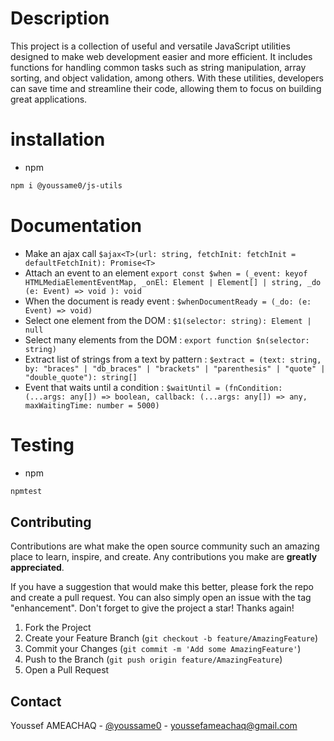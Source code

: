 # Description
This project is a collection of useful and versatile JavaScript utilities designed to make web development easier and more efficient. It includes functions for handling common tasks such as string manipulation, array sorting, and object validation, among others. With these utilities, developers can save time and streamline their code, allowing them to focus on building great applications.

# installation
* npm
```sh
npm i @youssame0/js-utils
```
# Documentation 
- Make an ajax call `$ajax<T>(url: string, fetchInit: fetchInit = defaultFetchInit): Promise<T>`
- Attach an event to an element `export const $when = (_event: keyof HTMLMediaElementEventMap, _onEl: Element | Element[] | string, _do (e: Event) => void ): void`
- When the document is ready event : `$whenDocumentReady = (_do: (e: Event) => void)`
- Select one element from the DOM : `$1(selector: string): Element | null`
- Select many elements from the DOM : `export function $n(selector: string)`
- Extract list of strings from a text by pattern : `$extract = (text: string, by: "braces" | "db_braces" | "brackets" | "parenthesis" | "quote" | "double_quote"): string[]`
- Event that waits until a condition : `$waitUntil = (fnCondition: (...args: any[]) => boolean, callback: (...args: any[]) => any, maxWaitingTime: number = 5000)`
# Testing
* npm
```sh
npmtest
```
## Contributing

Contributions are what make the open source community such an amazing place to learn, inspire, and create. Any contributions you make are **greatly appreciated**.

If you have a suggestion that would make this better, please fork the repo and create a pull request. You can also simply open an issue with the tag "enhancement".
Don't forget to give the project a star! Thanks again!

1. Fork the Project
2. Create your Feature Branch (`git checkout -b feature/AmazingFeature`)
3. Commit your Changes (`git commit -m 'Add some AmazingFeature'`)
4. Push to the Branch (`git push origin feature/AmazingFeature`)
5. Open a Pull Request

## Contact
Youssef AMEACHAQ - [@youssame0](https://twitter.com/youssame0) - youssefameachaq@gmail.com